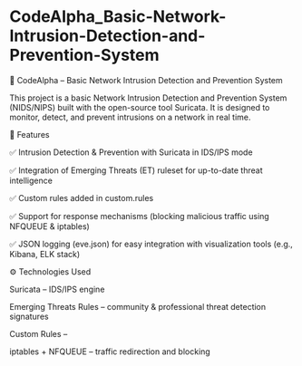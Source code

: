 # CodeAlpha_Basic-Network-Intrusion-Detection-and-Prevention-System
🚨 CodeAlpha – Basic Network Intrusion Detection and Prevention System

This project is a basic Network Intrusion Detection and Prevention System (NIDS/NIPS) built with the open-source tool Suricata.
It is designed to monitor, detect, and prevent intrusions on a network in real time.

🔎 Features

✅ Intrusion Detection & Prevention with Suricata in IDS/IPS mode

✅ Integration of Emerging Threats (ET) ruleset for up-to-date threat intelligence

✅ Custom rules added in custom.rules

✅ Support for response mechanisms (blocking malicious traffic using NFQUEUE & iptables)

✅ JSON logging (eve.json) for easy integration with visualization tools (e.g., Kibana, ELK stack)

⚙️ Technologies Used

Suricata – IDS/IPS engine

Emerging Threats Rules – community & professional threat detection signatures

Custom Rules –

iptables + NFQUEUE – traffic redirection and blocking
